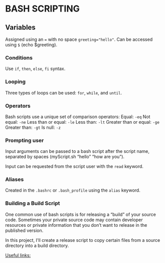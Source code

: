 # BASH SCRIPTING

## Variables

Assigned using an `=` with no space ```greeting="hello"```.
Can be accessed using `$` (echo $greeting).

### Conditions

Use ```if```, ```then```, ```else```, ```fi``` syntax.

### Looping
Three types of loops can be used: ```for```, ```while```, and ```until```.

### Operators
Bash scripts use a unique set of comparison operators:
Equal: ```-eq```
Not equal: ```-ne```
Less than or equal: ```-le```
Less than: ```-lt```
Greater than or equal: ```-ge```
Greater than: ```-gt```
Is null: ```-z```

### Prompting user
Input arguments can be passed to a bash script after the script name, separated by spaces (myScript.sh “hello” “how are you”).

Input can be requested from the script user with the ```read``` keyword.

### Aliases 
Created in the ```.bashrc``` or ```.bash_profile``` using the `alias` keyword.


### Building a Build Script
One common use of bash scripts is for releasing a “build” of your source code. Sometimes your private source code may contain developer resources or private information that you don’t want to release in the published version.

In this project, I'll create a release script to copy certain files from a source directory into a build directory.

[Useful links:](http://linuxcommand.org/lc3_man_pages/readh.html)
